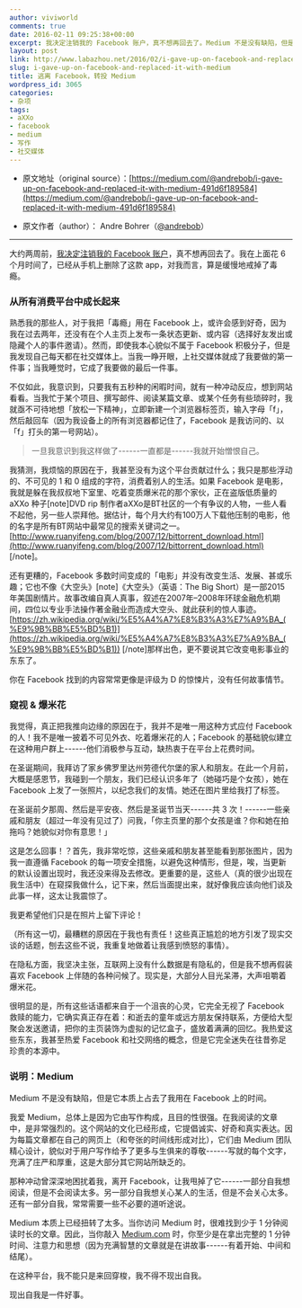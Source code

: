 ```yaml
---
author: viviworld
comments: true
date: 2016-02-11 09:25:38+00:00
excerpt: 我决定注销我的 Facebook 账户，真不想再回去了。Medium 不是没有缺陷，但是它本质上占去了我用在 Facebook 上的时间。我爱 Medium，总体上是因为它由写作构成，且目的性很强。
layout: post
link: http://www.labazhou.net/2016/02/i-gave-up-on-facebook-and-replaced-it-with-medium/
slug: i-gave-up-on-facebook-and-replaced-it-with-medium
title: 逃离 Facebook，转投 Medium
wordpress_id: 3065
categories:
- 杂项
tags:
- aXXo
- facebook
- medium
- 写作
- 社交媒体
---
```



	
  * 原文地址（original source）：[https://medium.com/@andrebob/i-gave-up-on-facebook-and-replaced-it-with-medium-491d6f189584](https://medium.com/@andrebob/i-gave-up-on-facebook-and-replaced-it-with-medium-491d6f189584)

	
  * 原文作者（author）： Andre Bohrer（[@andrebob](https://twitter.com/andrebob)）





* * *



大约两周前，[我决定注销我的 Facebook 账户](http://www.labazhou.net/2014/08/i-quit-liking-things-on-facebook/)，真不想再回去了。我在上面花 6 个月时间了，已经从手机上删除了这款 app，对我而言，算是缓慢地戒掉了毒瘾。


### 从所有消费平台中成长起来


熟悉我的那些人，对于我把「毒瘾」用在 Facebook 上，或许会感到好奇，因为我在过去两年，还没有在个人主页上发布一条状态更新、或内容（选择好友发出或隐藏个人的事件邀请）。然而，即使我本心貌似不属于 Facebook 积极分子，但是我发现自己每天都在社交媒体上。当我一睁开眼，上社交媒体就成了我要做的第一件事；当我睡觉时，它成了我要做的最后一件事。

不仅如此，我意识到，只要我有五秒种的闲暇时间，就有一种冲动反应，想到网站看看。当我忙于某个项目、撰写邮件、阅读某篇文章、或某个任务有些琐碎时，我就亟不可待地想「放松一下精神」，立即新建一个浏览器标签页，输入字母「f」，然后敲回车（因为我设备上的所有浏览器都记住了，Facebook 是我访问的、以「f」打头的第一号网站）。


<blockquote>一旦我意识到我这样做了------一直都是------我就开始憎恨自己。</blockquote>


我猜测，我烦恼的原因在于，我甚至没有为这个平台贡献过什么；我只是那些浮动的、不可见的 1 和 0 组成的字符，消费着别人的生活。如果 Facebook 是电影，我就是躲在我叔叔地下室里、吃着变质爆米花的那个家伙，正在盗版低质量的 aXXo 种子[note]DVD rip 制作者aXXo是BT社区的一个有争议的人物，一些人看不起他，另一些人崇拜他。据估计，每个月大约有100万人下载他压制的电影，他的名字是所有BT网站中最常见的搜索关键词之一。[http://www.ruanyifeng.com/blog/2007/12/bittorrent_download.html](http://www.ruanyifeng.com/blog/2007/12/bittorrent_download.html) [/note]。

还有更糟的，Facebook 多数时间变成的「电影」并没有改变生活、发展、甚或乐趣；它也不像《大空头》[note]《大空头》（英语：The Big Short）是一部2015年美国剧情片。故事改编自真人真事，叙述在2007年–2008年环球金融危机期间，四位以专业手法操作著金融业而造成大空头、就此获利的惊人事迹。[https://zh.wikipedia.org/wiki/%E5%A4%A7%E8%B3%A3%E7%A9%BA_(%E9%9B%BB%E5%BD%B1)](https://zh.wikipedia.org/wiki/%E5%A4%A7%E8%B3%A3%E7%A9%BA_(%E9%9B%BB%E5%BD%B1)) [/note]那样出色，更不要说其它改变电影事业的东东了。

你在 Facebook 找到的内容常常更像是评级为 D 的惊悚片，没有任何故事情节。


### 窥视 & 爆米花


我觉得，真正把我推向边缘的原因在于，我并不是唯一用这种方式应付 Facebook 的人！我不是唯一披着不可见外衣、吃着爆米花的人；Facebook 的基础貌似建立在这种用户群上------他们消极参与互动，缺热衷于在平台上花费时间。

在圣诞期间，我拜访了家乡佛罗里达州劳德代尔堡的家人和朋友。在此一个月前，大概是感恩节，我碰到一个朋友，我们已经认识多年了（她碰巧是个女孩），她在 Facebook 上发了一张照片，以纪念我们的友情。她还在图片里给我打了标签。

在圣诞前夕那周、然后是平安夜、然后是圣诞节当天------共 3 次！------一些亲戚和朋友（超过一年没有见过了）问我，「你主页里的那个女孩是谁？你和她在拍拖吗？她貌似对你有意思！」

这是怎么回事！？首先，我非常吃惊，这些亲戚和朋友甚至能看到那张图片，因为我一直遵循 Facebook 的每一项安全措施，以避免这种情形，但是，唉，当更新的默认设置出现时，我还没来得及去修改。更重要的是，这些人（真的很少出现在我生活中）在窥探我做什么，记下来，然后当面提出来，就好像我应该向他们谈及此事一样，这太让我震惊了。

我更希望他们只是在照片上留下评论！

（所有这一切，最糟糕的原因在于我也有责任！这些真正尴尬的地方引发了现实交谈的话题，刨去这些不说，我重复地做着让我感到愤怒的事情）。

在隐私方面，我坚决主张，互联网上没有什么数据是有隐私的，但是我不想再假装喜欢 Facebook 上伴随的各种问候了。现实是，大部分人目光呆滞，大声咀嚼着爆米花。

很明显的是，所有这些话语都来自于一个沮丧的心灵，它完全无视了 Facebook 救赎的能力，它确实真正存在着：和逝去的童年或远方朋友保持联系，方便给大型聚会发送邀请，把你的主页装饰为虚拟的记忆盒子，盛放着满满的回忆。我热爱这些东东，我甚至热爱 Facebook 和社交网络的概念，但是它完全迷失在往昔弥足珍贵的本源中。


### 说明：Medium


Medium 不是没有缺陷，但是它本质上占去了我用在 Facebook 上的时间。

我爱 Medium，总体上是因为它由写作构成，且目的性很强。在我阅读的文章中，是非常强烈的。这个网站的文化已经形成，它提倡诚实、好奇和真实表达。因为每篇文章都在自己的网页上（和夸张的时间线形成对比），它们由 Medium 团队精心设计，貌似对于用户写作给予了更多与生俱来的尊敬------写就的每个文字，充满了庄严和厚重，这是大部分其它网站所缺乏的。

那种冲动曾深深地困扰着我，离开 Facebook，让我甩掉了它------一部分自我想阅读，但是不会阅读太多。另一部分自我想关心某人的生活，但是不会关心太多。还有一部分自我，常常需要一些不必要的道听途说。

Medium 本质上已经扭转了太多。当你访问 Medium 时，很难找到少于 1 分钟阅读时长的文章。因此，当你敲入 [Medium.com](http://medium.com/) 时，你至少是在拿出完整的 1 分钟时间、注意力和思想（因为充满智慧的文章就是在讲故事------有着开始、中间和结尾）。

在这种平台，我不能只是来回穿梭，我不得不现出自我。

现出自我是一件好事。
